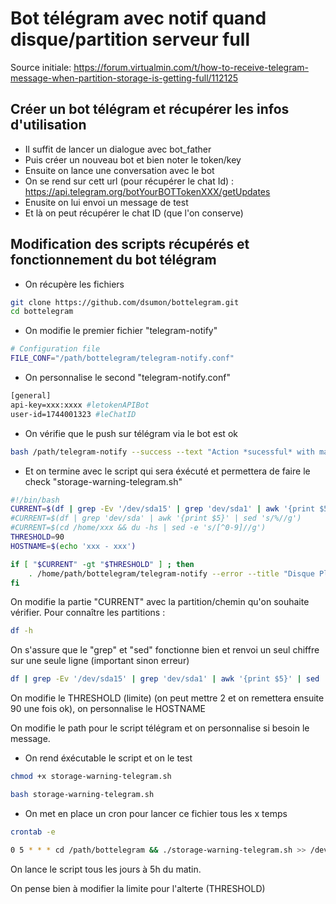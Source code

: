# Bot télégram avec notif quand disque/partition serveur full
Source initiale: https://forum.virtualmin.com/t/how-to-receive-telegram-message-when-partition-storage-is-getting-full/112125

## Créer un bot télégram et récupérer les infos d'utilisation

* Il suffit de lancer un dialogue avec bot_father
* Puis créer un nouveau bot et bien noter le token/key
* Ensuite on lance une conversation avec le bot
* On se rend sur cett url (pour récupérer le chat Id) : https://api.telegram.org/botYourBOTTokenXXX/getUpdates
* Enusite on lui envoi un message de test
* Et là on peut récupérer le chat ID (que l'on conserve)

## Modification des scripts récupérés et fonctionnement du bot télégram

* On récupère les fichiers

``` bash
git clone https://github.com/dsumon/bottelegram.git
cd bottelegram
```

* On modifie le premier fichier "telegram-notify"

``` bash
# Configuration file
FILE_CONF="/path/bottelegram/telegram-notify.conf"
```

* On personnalise le second "telegram-notify.conf"

``` bash
[general]
api-key=xxx:xxxx #letokenAPIBot
user-id=1744001323 #leChatID
```

* On vérifie que le push sur télégram via le bot est ok

``` bash
bash /path/telegram-notify --success --text "Action *sucessful* with markdown *bold* example"
```

* Et on termine avec le script qui sera éxécuté et permettera de faire le check "storage-warning-telegram.sh"

``` bash
#!/bin/bash
CURRENT=$(df | grep -Ev '/dev/sda15' | grep 'dev/sda1' | awk '{print $5}' | sed 's/%//g')
#CURRENT=$(df | grep 'dev/sda' | awk '{print $5}' | sed 's/%//g')
#CURRENT=$(cd /home/xxx && du -hs | sed -e 's/[^0-9]//g')
THRESHOLD=90
HOSTNAME=$(echo 'xxx - xxx')

if [ "$CURRENT" -gt "$THRESHOLD" ] ; then
    . /home/path/bottelegram/telegram-notify --error --title "Disque Plein $HOSTNAME" --text "Partition /dev/sda1 > 90%. Utilisé: $CURRENT%"
fi
```

On modifie la partie "CURRENT" avec la partition/chemin qu'on souhaite vérifier.
Pour connaître les partitions :
``` bash
df -h
```

On s'assure que le "grep" et "sed" fonctionne bien et renvoi un seul chiffre sur une seule ligne (important sinon erreur)

``` bash
df | grep -Ev '/dev/sda15' | grep 'dev/sda1' | awk '{print $5}' | sed 's/%//g'
```

On modifie le THRESHOLD (limite) (on peut mettre 2 et on remettera ensuite 90 une fois ok), on personnalise le HOSTNAME

On modifie le path pour le script télégram et on personnalise si besoin le message.

* On rend éxécutable le script et on le test

``` bash
chmod +x storage-warning-telegram.sh
```

``` bash
bash storage-warning-telegram.sh
```

* On met en place un cron pour lancer ce fichier tous les x temps

``` bash
crontab -e
```

``` bash
0 5 * * * cd /path/bottelegram && ./storage-warning-telegram.sh >> /dev/null 2>&1
```

On lance le script tous les jours à 5h du matin.

On pense bien à modifier la limite pour l'alterte (THRESHOLD)
